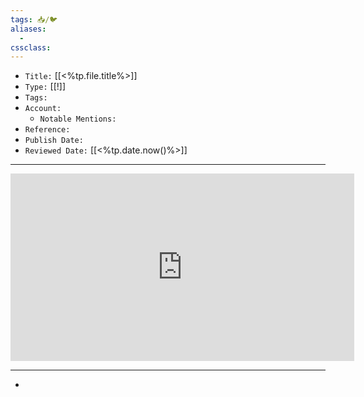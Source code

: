 ```yaml
---
tags: 📥/🐦️
aliases: 
  - 
cssclass: 
---
```


- `Title:` [[<%tp.file.title%>]]
- `Type:` [[!]]
- `Tags:` 
- `Account:` 
	- `Notable Mentions:`
- `Reference:` 
- `Publish Date:` 
- `Reviewed Date:` [[<%tp.date.now()%>]]

---

<center><iframe border=0 frameborder=0 height=300 width=550 src="https://twitframe.com/show?url="></iframe></center>

---

- 